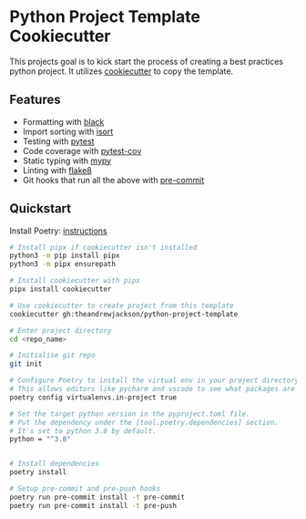 # Python Project Template Cookiecutter

This projects goal is to kick start the process of creating a best practices python project.
It utilizes [cookiecutter](https://github.com/audreyr/cookiecutter) to copy the template.

## Features

- Formatting with [black](https://github.com/psf/black)
- Import sorting with [isort](https://github.com/timothycrosley/isort)
- Testing with [pytest](https://docs.pytest.org/en/latest/)
- Code coverage with [pytest-cov](https://pytest-cov.readthedocs.io/en/latest/index.html)
- Static typing with [mypy](http://mypy-lang.org/)
- Linting with [flake8](http://flake8.pycqa.org/en/latest/)
- Git hooks that run all the above with [pre-commit](https://pre-commit.com/)

## Quickstart

Install Poetry: [instructions](https://python-poetry.org/docs/#installation)

```sh
# Install pipx if cookiecutter isn't installed
python3 -m pip install pipx
python3 -m pipx ensurepath

# Install cookiecutter with pipx
pipx install cookiecutter

# Use cookiecutter to create project from this template
cookiecutter gh:theandrewjackson/python-project-template

# Enter project directory
cd <repo_name>

# Initialise git repo
git init

# Configure Poetry to install the virtual env in your project directory.
# This allows editors like pycharm and vscode to see what packages are installed. Poetry defaults to false.
poetry config virtualenvs.in-project true

# Set the target python version in the pyproject.toml file.
# Put the dependency under the [tool.poetry.dependencies] section.
# It's set to python 3.8 by default.
python = "^3.8"


# Install dependencies
poetry install

# Setup pre-commit and pre-push hooks
poetry run pre-commit install -t pre-commit
poetry run pre-commit install -t pre-push
```
